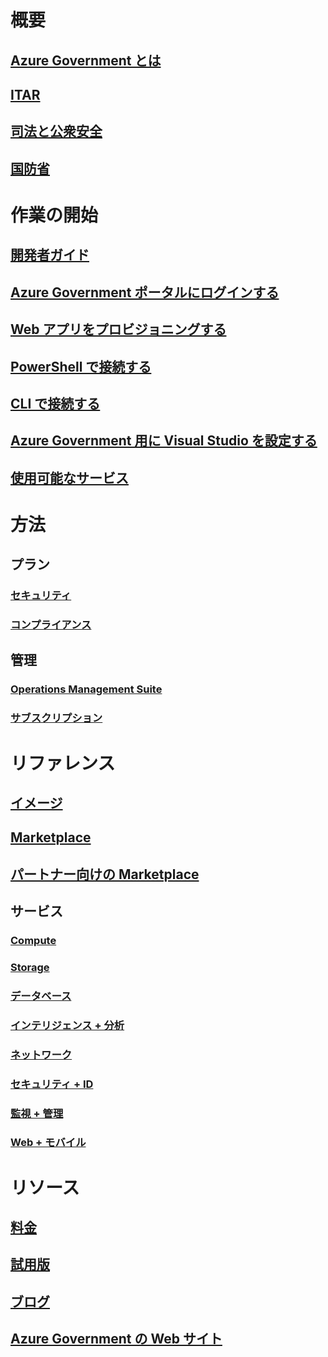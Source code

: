
# 概要
## [Azure Government とは](documentation-government-welcome.md)
## [ITAR](documentation-government-overview-itar.md)
## [司法と公衆安全](documentation-government-overview-jps.md)
## [国防省](documentation-government-overview-dod.md)

# 作業の開始
## [開発者ガイド](documentation-government-developer-guide.md)
## [Azure Government ポータルにログインする](documentation-government-get-started-connect-with-portal.md)
## [Web アプリをプロビジョニングする](documentation-government-howto-deploy-webandmobile.md)
## [PowerShell で接続する](documentation-government-get-started-connect-with-ps.md)
## [CLI で接続する](documentation-government-get-started-connect-with-cli.md)
## [Azure Government 用に Visual Studio を設定する](documentation-government-get-started-connect-with-vs.md)
## [使用可能なサービス](documentation-government-services.md)

# 方法
## プラン
### [セキュリティ](documentation-government-plan-security.md)
### [コンプライアンス](documentation-government-plan-compliance.md)
## 管理
### [Operations Management Suite](documentation-government-manage-oms.md)
### [サブスクリプション](documentation-government-manage-subscriptions.md)


# リファレンス
## [イメージ](documentation-government-image-gallery.md)
## [Marketplace](documentation-government-manage-marketplace.md)
## [パートナー向けの Marketplace](documentation-government-manage-marketplace-partners.md)

## サービス
### [Compute](documentation-government-compute.md)
### [Storage](documentation-government-services-storage.md)
### [データベース](documentation-government-services-database.md)
### [インテリジェンス + 分析](documentation-government-services-intelligenceandanalytics.md)
### [ネットワーク](documentation-government-networking.md)
### [セキュリティ + ID](documentation-government-services-securityandidentity.md)
### [監視 + 管理](documentation-government-services-monitoringandmanagement.md)
### [Web + モバイル](documentation-government-services-webandmobile.md)


# リソース
## [料金](https://azure.microsoft.com/pricing/)
## [試用版](https://azuregov.microsoft.com/trial/azuregovtrial)
## [ブログ](https://blogs.msdn.microsoft.com/azuregov/)
## [Azure Government の Web サイト](https://azure.microsoft.com/overview/clouds/government/)
